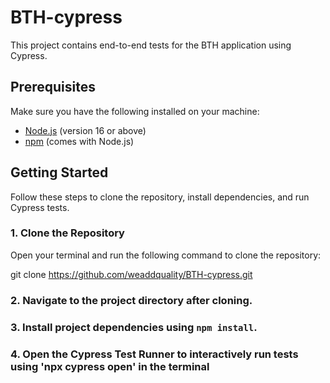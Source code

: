 # BTH-cypress

This project contains end-to-end tests for the BTH application using Cypress.

## Prerequisites

Make sure you have the following installed on your machine:

- [Node.js](https://nodejs.org/) (version 16 or above)
- [npm](https://www.npmjs.com/) (comes with Node.js)

## Getting Started

Follow these steps to clone the repository, install dependencies, and run Cypress tests.

### 1. Clone the Repository

Open your terminal and run the following command to clone the repository:


git clone https://github.com/weaddquality/BTH-cypress.git


### 2. Navigate to the project directory after cloning.
### 3. Install project dependencies using `npm install`.
### 4. Open the Cypress Test Runner to interactively run tests using 'npx cypress open' in the terminal









